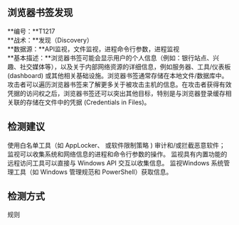 ## 浏览器书签发现  
**编号：**T1217  
**战术：**发现（Discovery）  
**数据源：**API监视，文件监视，进程命令行参数，进程监视  
**基本描述：**浏览器书签可能会显示用户的个人信息（例如：银行站点、兴趣、社交媒体等），以及关于内部网络资源的详细信息，例如服务器、工具/仪表板 (dashboard) 或其他相关基础设施。浏览器书签通常存储在本地文件/数据库中。
攻击者可以遍历浏览器书签来了解更多关于被攻击主机的信息。在攻击者获得有效凭据的访问权之后，浏览器书签还可以突出其他目标，特别是与浏览器登录缓存相关联的存储在文件中的凭据 (Credentials in Files)。  
## 检测建议  
使用白名单工具（如 AppLocker、 或软件限制策略 ) 审计和/或拦截恶意软件；
监视可以收集系统和网络信息的进程和命令行参数的操作。
监视具有内置功能的远程访问工具可以直接与 Windows API 交互以收集信息。
监视Windows 系统管理工具（如 Windows 管理规范和 PowerShell）获取信息。  
## 检测方式  
规则